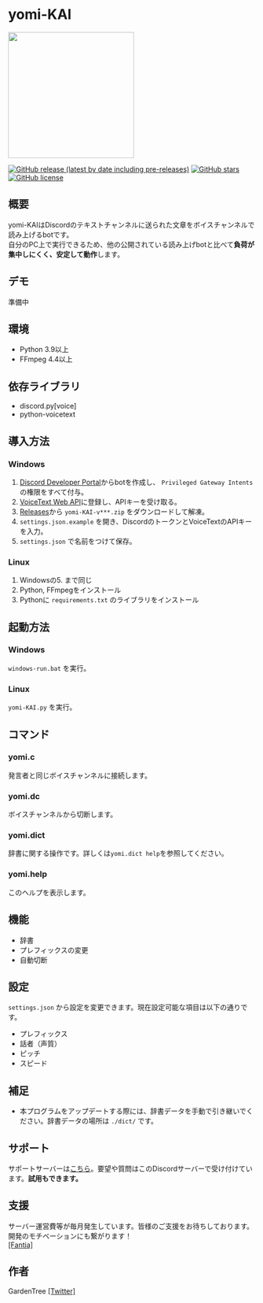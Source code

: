 # yomi-KAI

<img src="https://user-images.githubusercontent.com/57281730/133915187-dca595e9-bbb5-4c6b-9ef0-88a3d3d20385.png" width="256">

[![GitHub release (latest by date including pre-releases)](https://img.shields.io/github/v/release/Garden-Tree/yomi-KAI?include_prereleases)](https://github.com/Garden-Tree/yomi-KAI/releases)
[![GitHub stars](https://img.shields.io/github/stars/Garden-Tree/yomi-KAI)](https://github.com/Garden-Tree/yomi-KAI/stargazers)
[![GitHub license](https://img.shields.io/github/license/Garden-Tree/yomi-KAI)](https://github.com/Garden-Tree/yomi-KAI/blob/main/LICENSE)

## 概要

yomi-KAIはDiscordのテキストチャンネルに送られた文章をボイスチャンネルで読み上げるbotです。  
自分のPC上で実行できるため、他の公開されている読み上げbotと比べて**負荷が集中しにくく、安定して動作**します。

## デモ

準備中

## 環境

- Python 3.9以上
- FFmpeg 4.4以上

## 依存ライブラリ

- discord.py[voice]
- python-voicetext

## 導入方法

### Windows

1. [Discord Developer Portal](https://discord.com/developers/applications)からbotを作成し、 `Privileged Gateway Intents` の権限をすべて付与。
1. [VoiceText Web API](https://cloud.voicetext.jp/webapi)に登録し、APIキーを受け取る。
1. [Releases](https://github.com/Garden-Tree/yomi-KAI/releases/latest)から `yomi-KAI-v***.zip` をダウンロードして解凍。
1. `settings.json.example` を開き、DiscordのトークンとVoiceTextのAPIキーを入力。
1. `settings.json` で名前をつけて保存。

### Linux

1. Windowsの5. まで同じ
1. Python, FFmpegをインストール
1. Pythonに `requirements.txt` のライブラリをインストール

## 起動方法

### Windows

`windows-run.bat` を実行。

### Linux

`yomi-KAI.py` を実行。

## コマンド

### yomi.c

発言者と同じボイスチャンネルに接続します。

### yomi.dc

ボイスチャンネルから切断します。

### yomi.dict

辞書に関する操作です。詳しくは`yomi.dict help`を参照してください。

### yomi.help

このヘルプを表示します。

## 機能

- 辞書
- プレフィックスの変更
- 自動切断

## 設定

`settings.json` から設定を変更できます。現在設定可能な項目は以下の通りです。

- プレフィックス
- 話者（声質）
- ピッチ
- スピード

## 補足

- 本プログラムをアップデートする際には、辞書データを手動で引き継いでください。辞書データの場所は `./dict/` です。

## サポート

サポートサーバーは[こちら](https://discord.gg/DWEQ2cP3KZ)。要望や質問はこのDiscordサーバーで受け付けています。**試用もできます。**

## 支援

サーバー運営費等が毎月発生しています。皆様のご支援をお待ちしております。開発のモチベーションにも繋がります！  
[[Fantia]](https://fantia.jp/fanclubs/254049)

## 作者

GardenTree [[Twitter]](https://twitter.com/Garden__Tree)
